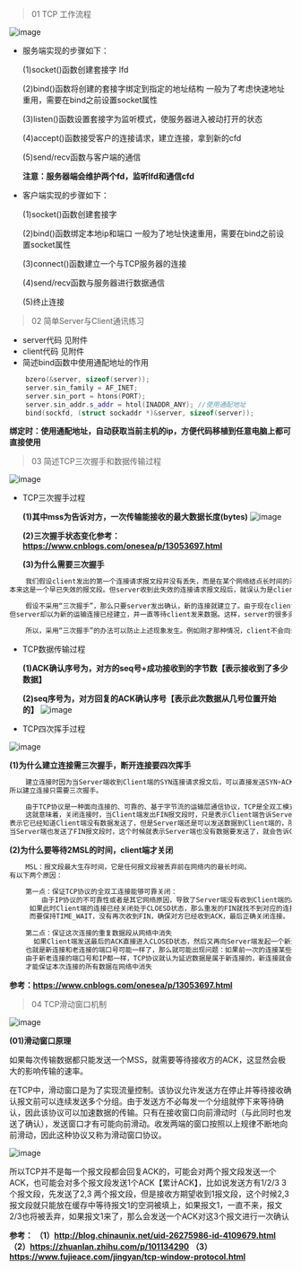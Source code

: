 > 01 TCP 工作流程

![image](https://user-images.githubusercontent.com/42632290/132089554-fa8b7d21-9d14-4823-b3fa-cbb2c46f37b6.png)


- 服务端实现的步骤如下：

  (1)socket()函数创建套接字 lfd

  (2)bind()函数将创建的套接字绑定到指定的地址结构
     一般为了考虑快速地址重用，需要在bind之前设置socket属性

  (3)listen()函数设置套接字为监听模式，使服务器进入被动打开的状态

  (4)accept()函数接受客户的连接请求，建立连接，拿到新的cfd

  (5)send/recv函数与客户端的通信

  **注意：服务器端会维护两个fd，监听lfd和通信cfd**

- 客户端实现的步骤如下：

  (1)socket()函数创建套接字
  
  (2)bind()函数绑定本地ip和端口
      一般为了地址快速重用，需要在bind之前设置socket属性
      
  (3)connect()函数建立一个与TCP服务器的连接
  
  (4)send/recv函数与服务器进行数据通信
  
  (5)终止连接

> 02 简单Server与Client通讯练习

- server代码
  见附件
- client代码
  见附件
- 简述bind函数中使用通配地址的作用
```cpp
    bzero(&server, sizeof(server));
    server.sin_family = AF_INET;
    server.sin_port = htons(PORT);
    server.sin_addr.s_addr = htol(INADDR_ANY); //使用通配地址
    bind(sockfd, (struct sockaddr *)&server, sizeof(server));
```
  **绑定时：使用通配地址，自动获取当前主机的ip，方便代码移植到任意电脑上都可直接使用**
  
> 03 简述TCP三次握手和数据传输过程

![image](https://user-images.githubusercontent.com/42632290/132097784-0d31a86f-6a36-42f4-9234-337589069ef6.png)

- TCP三次握手过程

  **(1)其中mss为告诉对方，一次传输能接收的最大数据长度(bytes)**
![image](https://user-images.githubusercontent.com/42632290/132098289-49d0ef2f-1ee1-4577-9dd9-87add2aa5bda.png)

  **(2)三次握手状态变化参考：https://www.cnblogs.com/onesea/p/13053697.html**

  **(3)为什么需要三次握手**
```cpp
    我们假设client发出的第一个连接请求报文段并没有丢失，而是在某个网络结点长时间的滞留了，以致延误到连接释放以后的某个时间才到达server。
本来这是一个早已失效的报文段。但server收到此失效的连接请求报文段后，就误认为是client再次发出的一个新的连接请求。于是就向client发出确认报文段，同意建立连接。

    假设不采用“三次握手”，那么只要server发出确认，新的连接就建立了。由于现在client并没有发出建立连接的请求，因此不会理睬server的确认，也不会向server发送数据。
但server却以为新的运输连接已经建立，并一直等待client发来数据。这样，server的很多资源就白白浪费掉了。

    所以，采用“三次握手”的办法可以防止上述现象发生。例如刚才那种情况，client不会向server的确认发出确认。server由于收不到确认，就知道client并没有要求建立连接。
```


- TCP数据传输过程

  **(1)ACK确认序号为，对方的seq号+成功接收到的字节数【表示接收到了多少数据】**

  **(2)seq序号为，对方回复的ACK确认序号【表示此次数据从几号位置开始的】**
![image](https://user-images.githubusercontent.com/42632290/132098912-f52527f7-9b86-4334-9dac-afbad54dd8b5.png)



- TCP四次挥手过程

![image](https://user-images.githubusercontent.com/42632290/132113319-e405f053-57d3-4654-8a66-63d8b050135b.png)


  **(1)为什么建立连接需三次握手，断开连接要四次挥手**
```cpp
    建立连接时因为当Server端收到Client端的SYN连接请求报文后，可以直接发送SYN+ACK报文。其中ACK报文是用来应答的，SYN报文是用来同步的。
所以建立连接只需要三次握手。

    由于TCP协议是一种面向连接的、可靠的、基于字节流的运输层通信协议，TCP是全双工模式。
    这就意味着，关闭连接时，当Client端发出FIN报文段时，只是表示Client端告诉Server端数据已经发送完毕了。当Server端收到FIN报文并返回ACK报文段，
表示它已经知道Client端没有数据发送了，但是Server端还是可以发送数据到Client端的，所以Server很可能并不会立即关闭SOCKET，直到Server端把数据也发送完毕。
当Server端也发送了FIN报文段时，这个时候就表示Server端也没有数据要发送了，就会告诉Client端，我也没有数据要发送了，之后彼此就会愉快的中断这次TCP连接
```

  **(2)为什么要等待2MSL的时间，client端才关闭**
```cpp
    MSL：报文段最大生存时间，它是任何报文段被丢弃前在网络内的最长时间。
有以下两个原因：

    第一点：保证TCP协议的全双工连接能够可靠关闭：
        由于IP协议的不可靠性或者是其它网络原因，导致了Server端没有收到Client端的ACK报文，那么Server端就会在超时之后重新发送FIN，
     如果此时Client端的连接已经关闭处于CLOESD状态，那么重发的FIN就找不到对应的连接了，从而导致连接错乱，所以，Client端发送完最后的ACK不能直接进入CLOSED状态，
     而要保持TIME_WAIT，没有再次收到FIN，确保对方已经收到ACK，最后正确关闭连接。
     
    第二点：保证这次连接的重复数据段从网络中消失
      如果Client端发送最后的ACK直接进入CLOSED状态，然后又再向Server端发起一个新连接，这时不能保证新连接的与刚关闭的连接的端口号是不同的，
    也就是新连接和老连接的端口号可能一样了，那么就可能出现问题：如果前一次的连接某些数据滞留在网络中，这些延迟数据在建立新连接后到达Client端，
    由于新老连接的端口号和IP都一样，TCP协议就认为延迟数据是属于新连接的，新连接就会接收到脏数据，这样就会导致数据包混乱。所以TCP连接需要在TIME_WAIT状态等待2倍MSL，
    才能保证本次连接的所有数据在网络中消失
```

  **参考：https://www.cnblogs.com/onesea/p/13053697.html**
  
  
> 04 TCP滑动窗口机制

![image](https://user-images.githubusercontent.com/42632290/132114108-882615ff-c79e-4a3d-90e5-301a5e69cee4.png)

**(01)滑动窗口原理**
    
  如果每次传输数据都只能发送一个MSS，就需要等待接收方的ACK，这显然会极大的影响传输的速率。
  
  在TCP中，滑动窗口是为了实现流量控制。该协议允许发送方在停止并等待接收确认报文前可以连续发送多个分组。由于发送方不必每发一个分组就停下来等待确认，因此该协议可以加速数据的传输。只有在接收窗口向前滑动时（与此同时也发送了确认），发送窗口才有可能向前滑动。收发两端的窗口按照以上规律不断地向前滑动，因此这种协议又称为滑动窗口协议。
     
![image](https://user-images.githubusercontent.com/42632290/132114298-c19b86e4-a5d5-4916-abb9-375940126e5b.png)

  所以TCP并不是每一个报文段都会回复ACK的，可能会对两个报文段发送一个ACK，也可能会对多个报文段发送1个ACK【累计ACK】，比如说发送方有1/2/3 3个报文段，先发送了2,3 两个报文段，但是接收方期望收到1报文段，这个时候2,3报文段就只能放在缓存中等待报文1的空洞被填上，如果报文1，一直不来，报文2/3也将被丢弃，如果报文1来了，那么会发送一个ACK对这3个报文进行一次确认

  
**参考：**
**（1）http://blog.chinaunix.net/uid-26275986-id-4109679.html**
**（2）https://zhuanlan.zhihu.com/p/101134290**
**（3）https://www.fujieace.com/jingyan/tcp-window-protocol.html**

